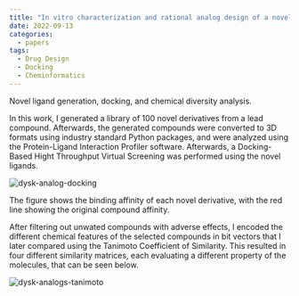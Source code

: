 ```yaml
---
title: "In vitro characterization and rational analog design of a novel inhibitor of telomerase assembly in MDA MB 231 breast cancer cell line"
date: 2022-09-13
categories:
  - papers
tags:
  - Drug Design
  - Docking
  - Cheminformatics
---
```


Novel ligand generation, docking, and chemical diversity analysis. 

In this work, I generated a library of 100 novel derivatives from a lead compound.
Afterwards, the generated compounds were converted to 3D formats using industry standard 
Python packages, and were analyzed using the Protein-Ligand Interaction Profiler software.
Afterwards, a Docking-Based Hight Throughput Virtual Screening was performed using the novel ligands. 

![dysk-analog-docking](/assets/images/dysk-analogs-docking)

The figure shows the binding affinity of each novel derivative, with the red line 
showing the original compound affinity. 

After filtering out unwated compounds with adverse effects, I encoded the different chemical features
of the selected compounds in bit vectors that I later compared using the Tanimoto Coefficient of Similarity. 
This resulted in four different similarity matrices, each evaluating a different property of the molecules, that can be seen below.

![dysk-analogs-tanimoto](/assets/images/dysk-analogs-tanimoto)
